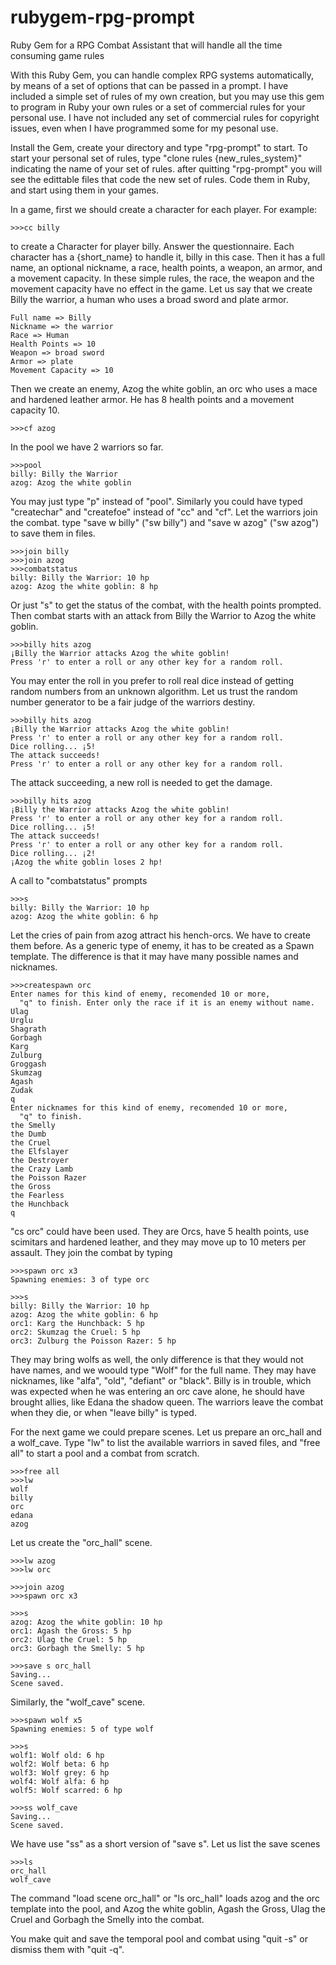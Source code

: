 # rubygem-rpg-prompt
Ruby Gem for a RPG Combat Assistant that will handle all the time consuming game rules

With this Ruby Gem, you can handle complex RPG systems automatically, by means of 
a set of options that can be passed in a prompt. I have included a simple set of
rules of my own creation, but you may use this gem to program in Ruby your own
rules or a set of commercial rules for your personal use. I have not included any
set of commercial rules for copyright issues, even when I have programmed some for
my pesonal use.

Install the Gem, create your directory and type "rpg-prompt" to start. To start
your personal set of rules, type "clone rules {new_rules_system}" indicating the
name of your set of rules. after quitting "rpg-prompt" you will see the edittable
files that code the new set of rules. Code them in Ruby, and start using them in
your games.

In a game, first we should create a character for each player. For example:
```
>>>cc billy
```
to create a Character for player billy. Answer the questionnaire. Each character
has a {short_name} to handle it, billy in this case. Then it has a full name, an
optional nickname, a race, health points, a weapon, an armor, and a movement
capacity. In these simple rules, the race, the weapon and the movement capacity
have no effect in the game. Let us say that we create Billy the warrior, a human
who uses a broad sword and plate armor.
```
Full name => Billy
Nickname => the warrior
Race => Human
Health Points => 10
Weapon => broad sword
Armor => plate
Movement Capacity => 10
```
Then we create an enemy, Azog the white goblin, an orc who uses a mace and hardened
leather armor. He has 8 health points and a movement capacity 10.
```
>>>cf azog
```
In the pool we have 2 warriors so far.
```
>>>pool
billy: Billy the Warrior
azog: Azog the white goblin
```
You may just type "p" instead of "pool". Similarly you could have typed "createchar"
and "createfoe" instead of "cc" and "cf". Let the warriors join the combat. type
"save w billy" ("sw billy") and "save w azog" ("sw azog") to save them in files.
```
>>>join billy
>>>join azog
>>>combatstatus
billy: Billy the Warrior: 10 hp
azog: Azog the white goblin: 8 hp
```
Or just "s" to get the status of the combat, with the health points prompted. Then
combat starts with an attack from Billy the Warrior to Azog the white goblin.
```
>>>billy hits azog
¡Billy the Warrior attacks Azog the white goblin!
Press 'r' to enter a roll or any other key for a random roll.
```
You may enter the roll in you prefer to roll real dice instead of getting random
numbers from an unknown algorithm. Let us trust the random number generator to be
a fair judge of the warriors destiny.
```
>>>billy hits azog
¡Billy the Warrior attacks Azog the white goblin!
Press 'r' to enter a roll or any other key for a random roll.
Dice rolling... ¡5!
The attack succeeds!
Press 'r' to enter a roll or any other key for a random roll.
```
The attack succeeding, a new roll is needed to get the damage.
```
>>>billy hits azog
¡Billy the Warrior attacks Azog the white goblin!
Press 'r' to enter a roll or any other key for a random roll.
Dice rolling... ¡5!
The attack succeeds!
Press 'r' to enter a roll or any other key for a random roll.
Dice rolling... ¡2!
¡Azog the white goblin loses 2 hp!
```
A call to "combatstatus" prompts
```
>>>s
billy: Billy the Warrior: 10 hp
azog: Azog the white goblin: 6 hp
```
Let the cries of pain from azog attract his hench-orcs. We have to create them
before. As a generic type of enemy, it has to be created as a Spawn template.
The difference is that it may have many possible names and nicknames.
```
>>>createspawn orc
Enter names for this kind of enemy, recomended 10 or more,
  "q" to finish. Enter only the race if it is an enemy without name.
Ulag
Urglu
Shagrath
Gorbagh
Karg
Zulburg
Groggash
Skumzag
Agash
Zudak
q
Enter nicknames for this kind of enemy, recomended 10 or more,
  "q" to finish.
the Smelly
the Dumb
the Cruel
the Elfslayer
the Destroyer
the Crazy Lamb
the Poisson Razer
the Gross
the Fearless
the Hunchback
q
```
"cs orc" could have been used. They are Orcs, have 5 health points, use
scimitars and hardened leather, and they may move up to 10 meters per assault.
They join the combat by typing
```
>>>spawn orc x3
Spawning enemies: 3 of type orc

>>>s
billy: Billy the Warrior: 10 hp
azog: Azog the white goblin: 6 hp
orc1: Karg the Hunchback: 5 hp
orc2: Skumzag the Cruel: 5 hp
orc3: Zulburg the Poisson Razer: 5 hp
```
They may bring wolfs as well, the only difference is that they would not have
names, and we woould type "Wolf" for the full name. They may have nicknames,
like "alfa", "old", "defiant" or "black". Billy is in trouble, which was
expected when he was entering an orc cave alone, he should have brought allies,
like Edana the shadow queen. The warriors leave the combat when they die, or when
"leave billy" is typed.

For the next game we could prepare scenes. Let us prepare an orc_hall and a
wolf_cave. Type "lw" to list the available warriors in saved files, and
"free all" to start a pool and a combat from scratch.
```
>>>free all
>>>lw
wolf
billy
orc
edana
azog
```
Let us create the "orc_hall" scene.
```
>>>lw azog
>>>lw orc

>>>join azog
>>>spawn orc x3

>>>s
azog: Azog the white goblin: 10 hp
orc1: Agash the Gross: 5 hp
orc2: Ulag the Cruel: 5 hp
orc3: Gorbagh the Smelly: 5 hp

>>>save s orc_hall
Saving...
Scene saved.
```
Similarly, the "wolf_cave" scene.
```
>>>spawn wolf x5
Spawning enemies: 5 of type wolf

>>>s
wolf1: Wolf old: 6 hp
wolf2: Wolf beta: 6 hp
wolf3: Wolf grey: 6 hp
wolf4: Wolf alfa: 6 hp
wolf5: Wolf scarred: 6 hp

>>>ss wolf_cave
Saving...
Scene saved.
```
We have use "ss" as a short version of "save s". Let us list the save scenes
```
>>>ls
orc_hall
wolf_cave
```
The command "load scene orc_hall" or "ls orc_hall" loads azog and the orc
template into the pool, and Azog the white goblin, Agash the Gross, Ulag
the Cruel and Gorbagh the Smelly into the combat.

You make quit and save the temporal pool and combat using "quit -s" or
dismiss them with "quit -q".
